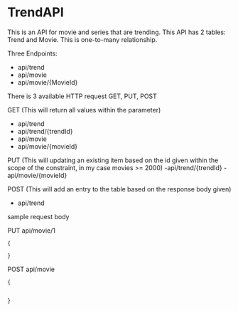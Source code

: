 # TrendAPI
This is an API for movie and series that are trending.
This API has 2 tables: Trend and Movie. 
This is one-to-many relationship.

Three Endpoints:
- api/trend
- api/movie
- api/movie/{MovieId}

There is 3 available HTTP request
GET, PUT, POST

GET (This will return all values within the parameter)
- api/trend
- api/trend/{trendId}
- api/movie
- api/movie/{movieId}


PUT (This will updating an existing item based on the id given within the scope of the constraint, in my case movies >= 2000)
-api/trend/{trendId}
-api/movie/{movieId}

POST (This will add an entry to the table based on the response body given)
- api/trend

sample request body

PUT api/movie/1
```
{
       
}
```

POST api/movie
```
{
        
        
}
```
